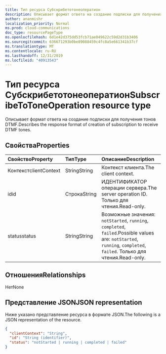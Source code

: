 ```yaml
---
title: Тип ресурса Субскрибетотонеоператион
description: Описывает формат ответа на создание подписки для получения тонов DTMF.
author: ananmishr
localization_priority: Normal
ms.prod: cloud-communications
doc_type: resourcePageType
ms.openlocfilehash: 6d1e42d375dd53fcb71ae049622c59d2d31b3406
ms.sourcegitcommit: 636671293b0be89088459c4fc8a5e661341b37cf
ms.translationtype: MT
ms.contentlocale: ru-RU
ms.lasthandoff: 12/31/2019
ms.locfileid: "40913543"
---
```

# <a name="subscribetotoneoperation-resource-type"></a><span data-ttu-id="cf1b2-103">Тип ресурса Субскрибетотонеоператион</span><span class="sxs-lookup"><span data-stu-id="cf1b2-103">SubscribeToToneOperation resource type</span></span>

<span data-ttu-id="cf1b2-104">Описывает формат ответа на создание подписки для получения тонов DTMF.</span><span class="sxs-lookup"><span data-stu-id="cf1b2-104">Describes the response format of creation of subscription to receive DTMF tones.</span></span>

## <a name="properties"></a><span data-ttu-id="cf1b2-105">Свойства</span><span class="sxs-lookup"><span data-stu-id="cf1b2-105">Properties</span></span>

| <span data-ttu-id="cf1b2-106">Свойство</span><span class="sxs-lookup"><span data-stu-id="cf1b2-106">Property</span></span>                       | <span data-ttu-id="cf1b2-107">Тип</span><span class="sxs-lookup"><span data-stu-id="cf1b2-107">Type</span></span>                        | <span data-ttu-id="cf1b2-108">Описание</span><span class="sxs-lookup"><span data-stu-id="cf1b2-108">Description</span></span>                                                                                                                                       |
| :----------------------------- | :---------------------------| :-------------------------------------------------------------------------------------------------------------------------------------------------|
| <span data-ttu-id="cf1b2-109">Контекст</span><span class="sxs-lookup"><span data-stu-id="cf1b2-109">clientContext</span></span>                  | <span data-ttu-id="cf1b2-110">String</span><span class="sxs-lookup"><span data-stu-id="cf1b2-110">String</span></span>                      | <span data-ttu-id="cf1b2-111">Контекст клиента.</span><span class="sxs-lookup"><span data-stu-id="cf1b2-111">The client context.</span></span>                                                                                                                               |
| <span data-ttu-id="cf1b2-112">id</span><span class="sxs-lookup"><span data-stu-id="cf1b2-112">id</span></span>                             | <span data-ttu-id="cf1b2-113">Строка</span><span class="sxs-lookup"><span data-stu-id="cf1b2-113">String</span></span>                      | <span data-ttu-id="cf1b2-114">ИДЕНТИФИКАТОР операции сервера.</span><span class="sxs-lookup"><span data-stu-id="cf1b2-114">The server operation ID.</span></span> <span data-ttu-id="cf1b2-115">Только для чтения.</span><span class="sxs-lookup"><span data-stu-id="cf1b2-115">Read-only.</span></span>                                                                                             |
| <span data-ttu-id="cf1b2-116">status</span><span class="sxs-lookup"><span data-stu-id="cf1b2-116">status</span></span>                         | <span data-ttu-id="cf1b2-117">String</span><span class="sxs-lookup"><span data-stu-id="cf1b2-117">String</span></span>                      | <span data-ttu-id="cf1b2-118">Возможные значения: `notStarted`, `running`, `completed`, `failed`.</span><span class="sxs-lookup"><span data-stu-id="cf1b2-118">Possible values are: `notStarted`, `running`, `completed`, `failed`.</span></span> <span data-ttu-id="cf1b2-119">Только для чтения.</span><span class="sxs-lookup"><span data-stu-id="cf1b2-119">Read-only.</span></span>                                                 |

## <a name="relationships"></a><span data-ttu-id="cf1b2-120">Отношения</span><span class="sxs-lookup"><span data-stu-id="cf1b2-120">Relationships</span></span>
<span data-ttu-id="cf1b2-121">Нет</span><span class="sxs-lookup"><span data-stu-id="cf1b2-121">None</span></span>

## <a name="json-representation"></a><span data-ttu-id="cf1b2-122">Представление JSON</span><span class="sxs-lookup"><span data-stu-id="cf1b2-122">JSON representation</span></span>

<span data-ttu-id="cf1b2-123">Ниже указано представление ресурса в формате JSON.</span><span class="sxs-lookup"><span data-stu-id="cf1b2-123">The following is a JSON representation of the resource.</span></span>

<!-- {
  "blockType": "resource",
  "optionalProperties": [

  ],
  "@odata.type": "microsoft.graph.subscribeToToneOperation"
}-->
```json
{
  "clientContext": "String",
  "id": "String (identifier)",
  "status": "notStarted | running | completed | failed"
}
```

<!-- uuid: 8fcb5dbc-d5aa-4681-8e31-b001d5168d79
2015-10-25 14:57:30 UTC -->
<!-- {
  "type": "#page.annotation",
  "description": "subscribeToToneOperation resource",
  "keywords": "",
  "section": "documentation",
  "tocPath": ""
}-->
